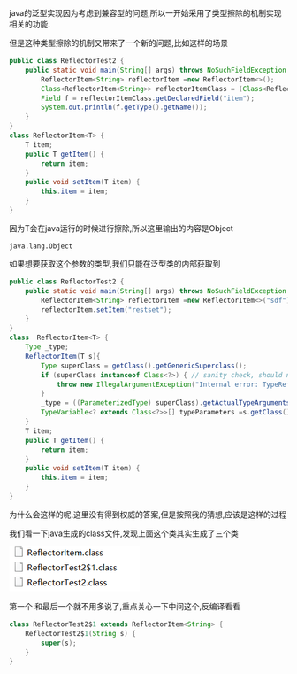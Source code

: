 java的泛型实现因为考虑到兼容型的问题,所以一开始采用了类型擦除的机制实现相关的功能.

但是这种类型擦除的机制又带来了一个新的问题,比如这样的场景

```java
public class ReflectorTest2 {
    public static void main(String[] args) throws NoSuchFieldException {
        ReflectorItem<String> reflectorItem =new ReflectorItem<>();
        Class<ReflectorItem<String>> reflectorItemClass = (Class<ReflectorItem<String>>) reflectorItem.getClass();
        Field f = reflectorItemClass.getDeclaredField("item");
        System.out.println(f.getType().getName());
    }
}
class ReflectorItem<T> {
    T item;
    public T getItem() {
        return item;
    }
    public void setItem(T item) {
        this.item = item;
    }
}
```

因为T会在java运行的时候进行擦除,所以这里输出的内容是Object

```shell
java.lang.Object
```

如果想要获取这个参数的类型,我们只能在泛型类的内部获取到

```java
public class ReflectorTest2 {
    public static void main(String[] args) throws NoSuchFieldException {
        ReflectorItem<String> reflectorItem =new ReflectorItem<>("sdf"){};
        reflectorItem.setItem("restset");
    }
}
class  ReflectorItem<T> {
    Type _type;
    ReflectorItem(T s){
        Type superClass = getClass().getGenericSuperclass();
        if (superClass instanceof Class<?>) { // sanity check, should never happen
            throw new IllegalArgumentException("Internal error: TypeReference constructed without actual type information");
        }
        _type = ((ParameterizedType) superClass).getActualTypeArguments()[0];
        TypeVariable<? extends Class<?>>[] typeParameters =s.getClass().getTypeParameters();
    }
    T item;
    public T getItem() {
        return item;
    }
    public void setItem(T item) {
        this.item = item;
    }
}
```

为什么会这样的呢,这里没有得到权威的答案,但是按照我的猜想,应该是这样的过程

我们看一下java生成的class文件,发现上面这个类其实生成了三个类

![](blogimg/java/11.jpg)

第一个 和最后一个就不用多说了,重点关心一下中间这个,反编译看看

```java
class ReflectorTest2$1 extends ReflectorItem<String> {
    ReflectorTest2$1(String s) {
        super(s);
    }
}
```

